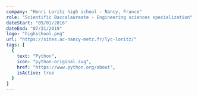 ```yaml
---
company: "Henri Loritz high school - Nancy, France"
role: "Scientific Baccalaureate - Engineering sciences specialization"
dateStart: "09/01/2016"
dateEnd: "07/31/2019"
logo: "highschool.png"
url: "https://sites.ac-nancy-metz.fr/lyc-loritz/"
tags: [
  {
    text: "Python", 
    icon: "python-original.svg",
    href: "https://www.python.org/about",
    isActive: true
  }
]
---
```



